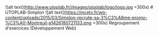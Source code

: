 ![alt text](http://www.utoplab.fr//images/utoplab/logo/logo.jpg =300x) # UTOPLAB-Simplon ![alt text](https://mcetv.fr/wp-content/uploads/2015/03/Simplon-recrute-sa-3%C3%A8me-promo-%C3%A0-Montreuil-e1426180721133.png =300x)
Regroupement d'exercices (Développement Web) 
